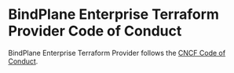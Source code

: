 # BindPlane Enterprise Terraform Provider Code of Conduct

BindPlane Enterprise Terraform Provider follows the [CNCF Code of Conduct](https://github.com/cncf/foundation/blob/master/code-of-conduct.md).
